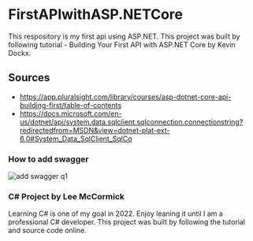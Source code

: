 # FirstAPIwithASP.NETCore
This respository is my first api using ASP.NET. This project was built by following tutorial - Building Your First API with ASP.NET Core
by Kevin Dockx.

## Sources
 - https://app.pluralsight.com/library/courses/asp-dotnet-core-api-building-first/table-of-contents
 - https://docs.microsoft.com/en-us/dotnet/api/system.data.sqlclient.sqlconnection.connectionstring?redirectedfrom=MSDN&view=dotnet-plat-ext-6.0#System_Data_SqlClient_SqlCo
 
### How to add swagger
![add swagger q1](https://user-images.githubusercontent.com/57606580/154171877-56c5507d-5eff-48e0-a4e5-1484bf7c2542.jpg)

 
### C# Project by Lee McCormick
Learning C# is one of my goal in 2022. Enjoy leaning it until I am a professional C# developer. This project was built by following the tutorial and source code online.
